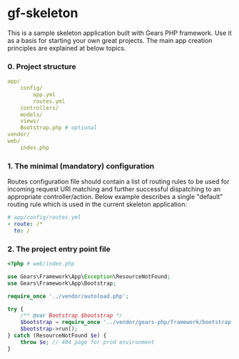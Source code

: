 gf-skeleton
===========

This is a sample skeleton application built with Gears PHP framework. Use it as a basis for starting your own great projects.
The main app creation principles are explained at below topics.

### 0. Project structure

```yaml
app/
	config/
		app.yml
		routes.yml
	controllers/
	models/
	views/
	Bootstrap.php # optional
vendor/
web/
	index.php
```

### 1. The minimal (mandatory) configuration

Routes configuration file should contain a list of routing rules to be used for incoming request URI matching and further successful dispatching to an appropriate controller/action. Below example describes a single "default" routing rule which is used in the current skeleton application:

```yaml
# app/config/routes.yml
- route: /*
  to: /
```

### 2. The project entry point file
```php
<?php # web/index.php

use Gears\Framework\App\Exception\ResourceNotFound;
use Gears\Framework\App\Bootstrap;

require_once '../vendor/autoload.php';

try {
    /** @var Bootstrap $bootstrap */
    $bootstrap = require_once '../vendor/gears-php/framework/bootstrap.php';
    $bootstrap->run();
} catch (ResourceNotFound $e) {
    throw $e; // 404 page for prod environment
}

```
